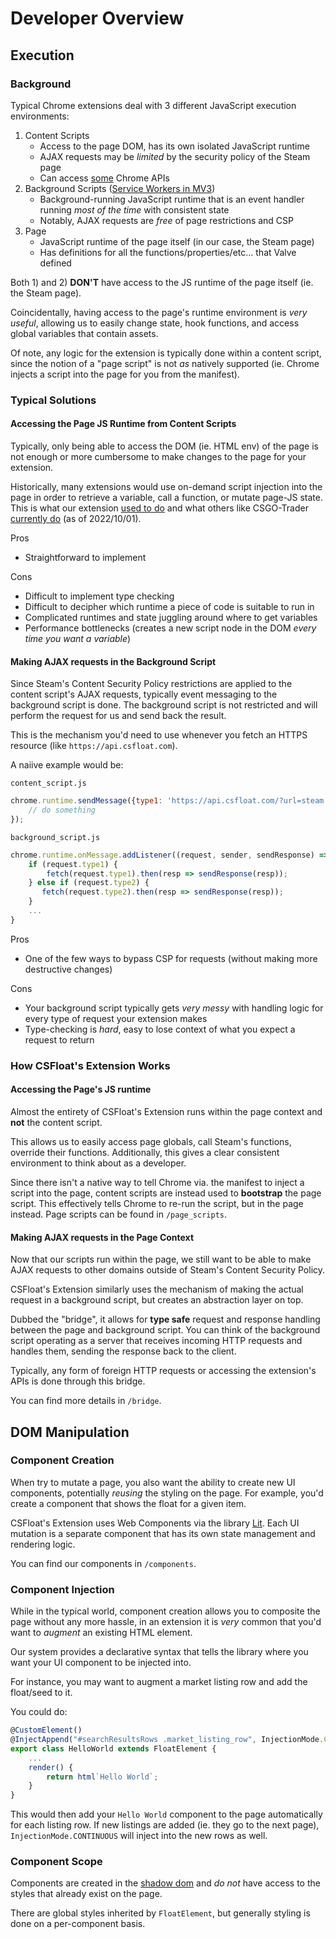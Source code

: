 # Developer Overview

## Execution

### Background

Typical Chrome extensions deal with 3 different JavaScript execution environments:

1. Content Scripts
   * Access to the page DOM, has its own isolated JavaScript runtime
   * AJAX requests may be _limited_ by the security policy of the Steam page
   * Can access [some](https://developer.chrome.com/docs/extensions/mv3/content_scripts/#capabilities) Chrome APIs
2. Background Scripts ([Service Workers in MV3](https://developer.chrome.com/docs/extensions/mv3/service_workers/))
   * Background-running JavaScript runtime that is an event handler running _most of the time_ with consistent state
   * Notably, AJAX requests are _free_ of page restrictions and CSP
3. Page
   * JavaScript runtime of the page itself (in our case, the Steam page)
   * Has definitions for all the functions/properties/etc... that Valve defined

Both 1) and 2) **DON'T** have access to the JS runtime of the page itself (ie. the Steam page).

Coincidentally, having access to the page's runtime environment is _very useful_, allowing us to easily change state,
hook functions, and access global variables that contain assets.

Of note, any logic for the extension is typically done within a content script, since the notion of a "page script"
is not _as_ natively supported (ie. Chrome injects a script into the page for you from the manifest).

### Typical Solutions

#### Accessing the Page JS Runtime from Content Scripts

Typically, only being able to access the DOM (ie. HTML env) of the page is not enough or more cumbersome to make
changes to the page for your extension.

Historically, many extensions would use on-demand script injection into the page in order to retrieve a variable,
call a function, or mutate page-JS state. This is what our extension [used to do](https://github.com/csfloat/extension/blob/ca85d56e3b268330537daf6bc6be7837213cc7a4/lib/bridge.js)
and what others like CSGO-Trader [currently do](https://github.com/gergelyszabo94/csgo-trader-extension/blob/216df0e4eb6c481c893426d2324b93da026e92d3/extension/src/utils/injection.js#L4) (as of 2022/10/01).

Pros
  * Straightforward to implement

Cons
  * Difficult to implement type checking
  * Difficult to decipher which runtime a piece of code is suitable to run in
  * Complicated runtimes and state juggling around where to get variables
  * Performance bottlenecks (creates a new script node in the DOM _every time you want a variable_)

#### Making AJAX requests in the Background Script

Since Steam's Content Security Policy restrictions are applied to the content script's AJAX requests, typically event messaging to the background
script is done. The background script is not restricted and will perform the request for us and send back the result.

This is the mechanism you'd need to use whenever you fetch an HTTPS resource (like `https://api.csfloat.com`).

A naiive example would be:

`content_script.js`
```javascript
chrome.runtime.sendMessage({type1: 'https://api.csfloat.com/?url=steam://....'}, (response) => {
    // do something
});
```

`background_script.js`
```javascript
chrome.runtime.onMessage.addListener((request, sender, sendResponse) => {
    if (request.type1) {
        fetch(request.type1).then(resp => sendResponse(resp));
    } else if (request.type2) {
       fetch(request.type2).then(resp => sendResponse(resp));
    }
    ...
}
```

Pros
* One of the few ways to bypass CSP for requests (without making more destructive changes)

Cons
* Your background script typically gets _very messy_ with handling logic for every type of request your extension makes
* Type-checking is _hard_, easy to lose context of what you expect a request to return


### How CSFloat's Extension Works

#### Accessing the Page's JS runtime

Almost the entirety of CSFloat's Extension runs within the page context and **not** the content script.

This allows us to easily access page globals, call Steam's functions, override their functions. Additionally, this gives a clear
consistent environment to think about as a developer.

Since there isn't a native way to tell Chrome via. the manifest to inject a script into the page, content scripts are instead used to **bootstrap** the page
script. This effectively tells Chrome to re-run the script, but in the page instead. Page scripts can be found in `/page_scripts`.


#### Making AJAX requests in the Page Context

Now that our scripts run within the page, we still want to be able to make AJAX requests to other domains outside of
Steam's Content Security Policy.

CSFloat's Extension similarly uses the mechanism of making the actual request in a background script, but
creates an abstraction layer on top.

Dubbed the "bridge", it allows for **type safe** request and response handling between the page and background script.
You can think of the background script operating as a server that receives incoming HTTP requests and handles
them, sending the response back to the client.

Typically, any form of foreign HTTP requests or accessing the extension's APIs is done through this bridge.

You can find more details in `/bridge`. 

## DOM Manipulation

### Component Creation

When try to mutate a page, you also want the ability to create new UI components, potentially _reusing_ the styling
on the page. For example, you'd create a component that shows the float for a given item.

CSFloat's Extension uses Web Components via the library [Lit](https://lit.dev/). Each UI mutation is a separate
component that has its own state management and rendering logic.

You can find our components in `/components`.


### Component Injection

While in the typical world, component creation allows you to composite the page without any more hassle, in an extension
it is _very_ common that you'd want to _augment_ an existing HTML element.

Our system provides a declarative syntax that tells the library where you want your UI component to be injected into.

For instance, you may want to augment a market listing row and add the float/seed to it.

You could do:

```javascript
@CustomElement()
@InjectAppend("#searchResultsRows .market_listing_row", InjectionMode.CONTINUOUS)
export class HelloWorld extends FloatElement {
    ...
    render() {
        return html`Hello World`;
    }
}
```

This would then add your `Hello World` component to the page automatically for each listing row. If new listings are
added (ie. they go to the next page), `InjectionMode.CONTINUOUS` will inject into the new rows as well.


### Component Scope

Components are created in the [shadow dom](https://developer.mozilla.org/en-US/docs/Web/Web_Components/Using_shadow_DOM)
and _do not_ have access to the styles that already exist on the page.

There are global styles inherited by `FloatElement`, but generally styling is done on a per-component basis.
